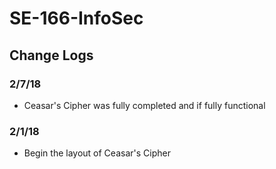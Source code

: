 # SE-166-InfoSec

## Change Logs

### 2/7/18
* Ceasar's Cipher was fully completed and if fully functional 

### 2/1/18
* Begin the layout of Ceasar's Cipher


<!--

apt-get install python-sphinx
pip install sphinx

sudo pip install breathe
sudo apt-get install doxygen

https://github.com/Velron/doxygen-bootstrapped

-->